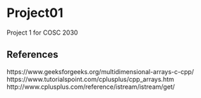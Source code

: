 # Project01
Project 1 for COSC 2030
<h2>References</h2>
https://www.geeksforgeeks.org/multidimensional-arrays-c-cpp/
<br>
https://www.tutorialspoint.com/cplusplus/cpp_arrays.htm
<br>
http://www.cplusplus.com/reference/istream/istream/get/
